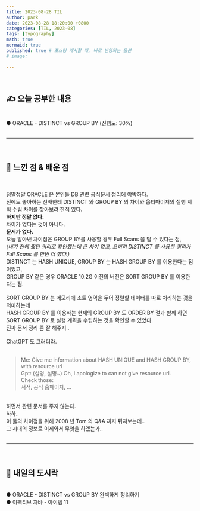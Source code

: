 ```yaml
---
title: 2023-08-28 TIL
author: park
date: 2023-08-28 18:20:00 +0800
categories: [TIL, 2023-08]
tags: [typography]
math: true
mermaid: true
published: true # 포스팅 개시할 때, 바로 반영되는 옵션
# image: 

---
```


<br>

## ✍ 오늘 공부한 내용

<br>
● ORACLE - DISTINCT vs GROUP BY (진행도: 30%)<br> 
<br>

---

<br>

## 🧠 느낀 점 & 배운 점 

<br>

정말정말 ORACLE 은 본인들 DB 관련 공식문서 정리에 야박하다.<br>
전에도 좋아하는 선배한테 DISTINCT 와 GROUP BY 의 차이와 옵티마이저의 실행 계획 수립 차이를 찾아보려 한적 있다.<br>
<b>하지만 정말 없다.</b><br>
차이가 없다는 것이 아니다.<br>
<b>문서가 없다.</b><br>
오늘 알아낸 차이점은 GROUP BY를 사용할 경우 Full Scans 을 탈 수 있다는 점,<br>
<i>(내가 전에 짰던 쿼리로 확인했는데 큰 차이 없고, 오히려 DISTINCT 를 사용한 쿼리가 Full Scans 를 한번 더 했다.)</i><br>
DISTINCT 는 HASH UNIQUE, GROUP BY 는 HASH GROUP BY 를 이용한다는 점이었고,<br>
GROUP BY 같은 경우 ORACLE 10.2G 이전의 버전은 SORT GROUP BY 를 이용한다는 점.<br>
<br>
SORT GROUP BY 는 메모리에 소트 영역을 두어 정렬할 데이터를 따로 처리하는 것을 의미하는데<br>
HASH GROUP BY 를 이용하는 현재의 GROUP BY 도 ORDER BY 절과 함께 하면 SORT GROUP BY 로 실행 계획을 수립하는 것을 확인할 수 있었다.<br>
진짜 문서 정리 좀 잘 해주지..<br>
<br>
ChatGPT 도 그러더라.<br>
<br>

> Me: Give me information about HASH UNIQUE and HASH GROUP BY, with resource url<br>
> Gpt: (설명, 설명~) Oh, I apologize to can not give resource url.<br>
> Check those:<br>
> 서적, 공식 홈페이지, ...<br>

<br>
하면서 관련 문서를 주지 않는다.<br>
하하..<br>
이 둘의 차이점을 위해 2008 년 Tom 의 Q&A 까지 뒤져보는데..<br>
그 시대의 정보로 이제와서 무엇을 하겠는가..<br>

<br>

---

<br>

## 🍱 내일의 도시락

<br>
● ORACLE - DISTINCT vs GROUP BY 완벽하게 정리하기<br>
● 이펙티브 자바 - 아이템 11<br>

<br>
<br>